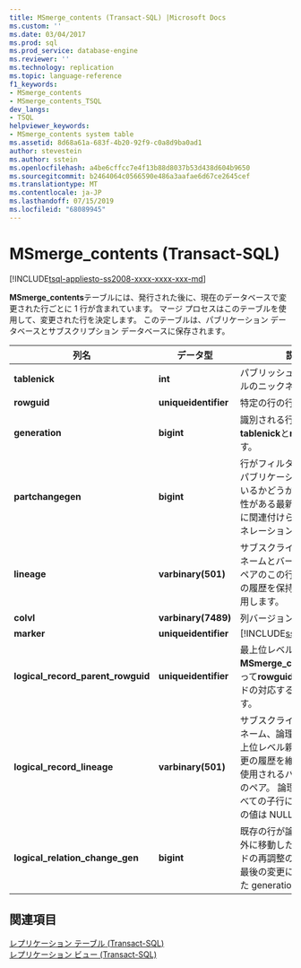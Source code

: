 ```yaml
---
title: MSmerge_contents (Transact-SQL) |Microsoft Docs
ms.custom: ''
ms.date: 03/04/2017
ms.prod: sql
ms.prod_service: database-engine
ms.reviewer: ''
ms.technology: replication
ms.topic: language-reference
f1_keywords:
- MSmerge_contents
- MSmerge_contents_TSQL
dev_langs:
- TSQL
helpviewer_keywords:
- MSmerge_contents system table
ms.assetid: 8d68a61a-683f-4b20-92f9-c0a8d9ba0ad1
author: stevestein
ms.author: sstein
ms.openlocfilehash: a4be6cffcc7e4f13b88d8037b53d438d604b9650
ms.sourcegitcommit: b2464064c0566590e486a3aafae6d67ce2645cef
ms.translationtype: MT
ms.contentlocale: ja-JP
ms.lasthandoff: 07/15/2019
ms.locfileid: "68089945"
---
```

# <a name="msmerge_contents-transact-sql"></a>MSmerge_contents (Transact-SQL)
[!INCLUDE[tsql-appliesto-ss2008-xxxx-xxxx-xxx-md](../../includes/tsql-appliesto-ss2008-xxxx-xxxx-xxx-md.md)]

  **MSmerge_contents**テーブルには、発行された後に、現在のデータベースで変更された行ごとに 1 行が含まれています。 マージ プロセスはこのテーブルを使用して、変更された行を決定します。 このテーブルは、パブリケーション データベースとサブスクリプション データベースに保存されます。  
  
|列名|データ型|説明|  
|-----------------|---------------|-----------------|  
|**tablenick**|**int**|パブリッシュされたテーブルのニックネームです。|  
|**rowguid**|**uniqueidentifier**|特定の行の行識別子。|  
|**generation**|**bigint**|識別される行の生成、 **tablenick**と**rowguid**します。|  
|**partchangegen**|**bigint**|行がフィルター選択されたパブリケーションに属しているかどうかに変わる可能性がある最新のデータ変更に関連付けられているジェネレーション。|  
|**lineage**|**varbinary(501)**|サブスクライバーのニックネームとバージョン番号のペアのこの行に対する変更の履歴を保持するために使用します。|  
|**colvl**|**varbinary(7489)**|列バージョン情報です。|  
|**marker**|**uniqueidentifier**|[!INCLUDE[ssInternalOnly](../../includes/ssinternalonly-md.md)]|  
|**logical_record_parent_rowguid**|**uniqueidentifier**|最上位レベル親行を識別**MSmerge_contents** (によって**rowguid**) 論理レコードの対応する子行はごとです。|  
|**logical_record_lineage**|**varbinary(501)**|サブスクライバーのニックネーム、論理レコードの最上位レベル親行に対する変更の履歴を維持するために使用されるバージョン番号のペア。 論理レコードのすべての子行に対しては、この値は NULL です。|  
|**logical_relation_change_gen**|**bigint**|既存の行が論理レコード内外に移動した、論理レコードの再調整の原因となった最後の変更に関連付けられた generation 値です。|  
  
## <a name="see-also"></a>関連項目  
 [レプリケーション テーブル &#40;Transact-SQL&#41;](../../relational-databases/system-tables/replication-tables-transact-sql.md)   
 [レプリケーション ビュー &#40;Transact-SQL&#41;](../../relational-databases/system-views/replication-views-transact-sql.md)  
  
  

